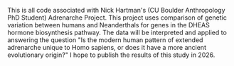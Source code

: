 This is all code associated with Nick Hartman's (CU Boulder Anthropology PhD Student) Adrenarche Project.
This project uses comparison of genetic variation between humans and Neanderthals for genes in the DHEAS hormone biosynthesis pathway. 
The data will be interpreted and applied to answering the question "Is the modern human pattern of extended adrenarche unique to Homo sapiens, or does it have a more ancient evolutionary origin?"
I hope to publish the results of this study in 2026. 
